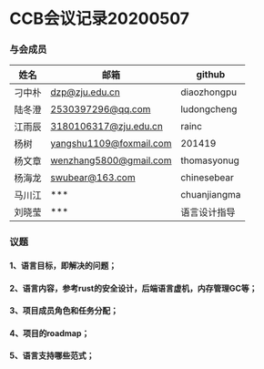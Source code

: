 # CCB会议记录20200507

### 与会成员

| 姓名   | 邮箱                    | github       |
| ------ | ----------------------- | ------------ |
| 刁中朴 | dzp@zju.edu.cn          | diaozhongpu  |
| 陆冬澄 | 2530397296@qq.com       | ludongcheng  |
| 江雨辰 | 3180106317@zju.edu.cn   | rainc        |
| 杨树   | yangshu1109@foxmail.com | 201419       |
| 杨文章 | wenzhang5800@gmail.com  | thomasyonug  |
| 杨海龙 | swubear@163.com         | chinesebear  |
| 马川江 | ***                     | chuanjiangma |
| 刘晓莹 | ***                     | 语言设计指导 |

### 议题

#### 1、语言目标，即解决的问题；

#### 2、语言内容，参考rust的安全设计，后端语言虚机，内存管理GC等；

#### 3、项目成员角色和任务分配；

#### 4、项目的roadmap；

#### 5、语言支持哪些范式；

